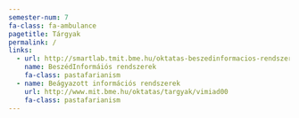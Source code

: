 ```yaml
---
semester-num: 7
fa-class: fa-ambulance
pagetitle: Tárgyak
permalink: /
links:
  - url: http://smartlab.tmit.bme.hu/oktatas-beszedinformacios-rendszerek
    name: BeszédInformáiós rendszerek
    fa-class: pastafarianism
  - name: Beágyazott információs rendszerek
    url: http://www.mit.bme.hu/oktatas/targyak/vimiad00
    fa-class: pastafarianism
---
```


